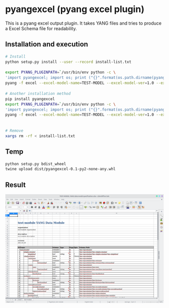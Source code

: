 # pyangexcel (pyang excel plugin)

This is a pyang excel output plugin. It takes YANG files and tries to produce a Excel Schema file for readability.

## Installation and execution

```bash
# Install
python setup.py install --user --record install-list.txt

export PYANG_PLUGINPATH=`/usr/bin/env python -c \
'import pyangexcel; import os; print ("{}".format(os.path.dirname(pyangexcel.__file__)))'`
pyang -f excel --excel-model-name=TEST-MODEL --excel-model-ver=1.0 --excel-model-author=neoul@ymail.com --path=test test/test-module.yang

# Another installation method
pip install pyangexcel
export PYANG_PLUGINPATH=`/usr/bin/env python -c \
'import pyangexcel; import os; print ("{}".format(os.path.dirname(pyangexcel.__file__)))'`
pyang -f excel --excel-model-name=TEST-MODEL --excel-model-ver=1.0 --excel-model-author=neoul@ymail.com --path=test test/test-module.yang


# Remove
xargs rm -rf < install-list.txt
```

## Temp

```bash
python setup.py bdist_wheel
twine upload dist/pyangexcel-0.1-py2-none-any.whl
```

## Result

![Excel file](img/excel-result.png)
